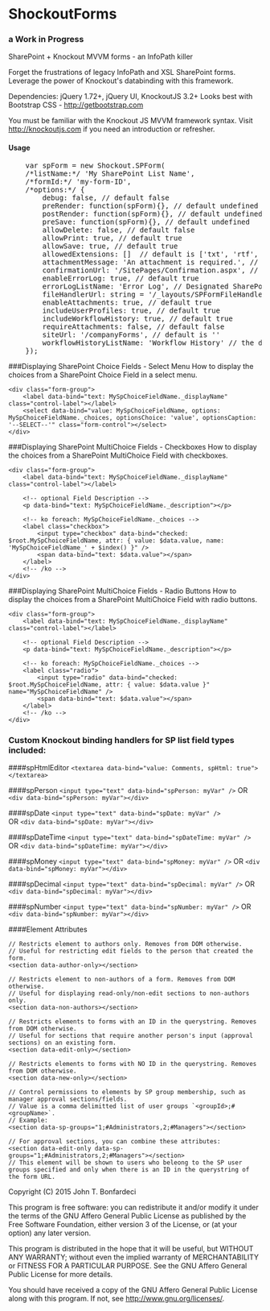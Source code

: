 # ShockoutForms
### a Work in Progress
SharePoint + Knockout MVVM forms - an InfoPath killer

Forget the frustrations of legacy InfoPath and XSL SharePoint forms. Leverage the power of Knockout's databinding with this framework.

Dependencies: jQuery 1.72+, jQuery UI<any>, KnockoutJS 3.2+
Looks best with Bootstrap CSS - http://getbootstrap.com

You must be familiar with the Knockout JS MVVM framework syntax. Visit http://knockoutjs.com if you need an introduction or refresher.

#### Usage
<pre>
	var spForm = new Shockout.SPForm(
	/*listName:*/ 'My SharePoint List Name', 
	/*formId:*/ 'my-form-ID', 
	/*options:*/ {
		debug: false, // default false
		preRender: function(spForm){}, // default undefined
        postRender: function(spForm){}, // default undefined
        preSave: function(spForm){}, // default undefined	
		allowDelete: false, // default false
        allowPrint: true, // default true
        allowSave: true, // default true
        allowedExtensions: []  // default is ['txt', 'rtf', 'zip', 'pdf', 'doc', 'docx', 'jpg', 'gif', 'png', 'ppt', 'tif', 'pptx', 'csv', 'pub', 'msg']
        attachmentMessage: 'An attachment is required.', // the default
        confirmationUrl: '/SitePages/Confirmation.aspx', // the default
        enableErrorLog: true, // default true
        errorLogListName: 'Error Log', // Designated SharePoint list for logging user and form errrors. default 'Error Log'
        fileHandlerUrl: string = '/_layouts/SPFormFileHandler.ashx',  // default    
        enableAttachments: true, // default true
        includeUserProfiles: true, // default true
        includeWorkflowHistory: true, // default true        
        requireAttachments: false, // default false
        siteUrl: '/companyForms', // default is ''        
        workflowHistoryListName: 'Workflow History' // the default
	});
</pre>

###Displaying SharePoint Choice Fields - Select Menu
How to display the choices from a SharePoint Choice Field in a select menu.
```
<div class="form-group">
	<label data-bind="text: MySpChoiceFieldName._displayName" class="control-label"></label>
	<select data-bind="value: MySpChoiceFieldName, options: MySpChoiceFieldName._choices, optionsChoice: 'value', optionsCaption: '--SELECT--'" class="form-control"></select>
</div>
```

###Displaying SharePoint MultiChoice Fields - Checkboxes
How to display the choices from a SharePoint MultiChoice Field with checkboxes.
```
<div class="form-group">
    <label data-bind="text: MySpChoiceFieldName._displayName" class="control-label"></label>

	<!-- optional Field Description -->
	<p data-bind="text: MySpChoiceFieldName._description"></p>

    <!-- ko foreach: MySpChoiceFieldName._choices -->
    <label class="checkbox">
        <input type="checkbox" data-bind="checked: $root.MySpChoiceFieldName, attr: { value: $data.value, name: 'MySpChoiceFieldName_' + $index() }" />
        <span data-bind="text: $data.value"></span>
    </label>
    <!-- /ko --> 	            
</div>
```

###Displaying SharePoint MultiChoice Fields - Radio Buttons
How to display the choices from a SharePoint MultiChoice Field with radio buttons.
```
<div class="form-group">
    <label data-bind="text: MySpChoiceFieldName._displayName" class="control-label"></label>

	<!-- optional Field Description -->
	<p data-bind="text: MySpChoiceFieldName._description"></p>

    <!-- ko foreach: MySpChoiceFieldName._choices -->
    <label class="radio">
        <input type="radio" data-bind="checked: $root.MySpChoiceFieldName, attr: { value: $data.value }" name="MySpChoiceFieldName" />
        <span data-bind="text: $data.value"></span>
    </label>
    <!-- /ko -->             
</div>
```

### Custom Knockout binding handlers for SP list field types included:
	
####spHtmlEditor
`<textarea data-bind="value: Comments, spHtml: true"></textarea>` 

####spPerson
`<input type="text" data-bind="spPerson: myVar" />`
	OR
`<div data-bind="spPerson: myVar"></div>`

####spDate
`<input type="text" data-bind="spDate: myVar" />`	
	OR
`<div data-bind="spDate: myVar"></div>`

####spDateTime
`<input type="text" data-bind="spDateTime: myVar" />`
	OR
`<div data-bind="spDateTime: myVar"></div>`

####spMoney
`<input type="text" data-bind="spMoney: myVar" />`
	OR
`<div data-bind="spMoney: myVar"></div>`

####spDecimal
`<input type="text" data-bind="spDecimal: myVar" />`
	OR
`<div data-bind="spDecimal: myVar"></div>`

####spNumber
`<input type="text" data-bind="spNumber: myVar" />`
	OR
`<div data-bind="spNumber: myVar"></div>`

####Element Attributes

```
// Restricts element to authors only. Removes from DOM otherwise.
// Useful for restricting edit fields to the person that created the form.
<section data-author-only></section>
```

```
// Restricts element to non-authors of a form. Removes from DOM otherwise. 
// Useful for displaying read-only/non-edit sections to non-authors only.
<section data-non-authors></section>
```

```
// Restricts elements to forms with an ID in the querystring. Removes from DOM otherwise. 
// Useful for sections that require another person's input (approval sections) on an existing form.
<section data-edit-only></section>
```

```
// Restricts elements to forms with NO ID in the querystring. Removes from DOM otherwise. 
<section data-new-only></section>
```

```
// Control permissions to elements by SP group membership, such as manager approval sections/fields.
// Value is a comma delimitted list of user groups `<groupId>;#<groupName>`.
// Example:
<section data-sp-groups="1;#Administrators,2;#Managers"></section>
```

```
// For approval sections, you can combine these attributes:
<section data-edit-only data-sp-groups="1;#Administrators,2;#Managers"></section>
// This element will be shown to users who beleong to the SP user groups specified and only when there is an ID in the querystring of the form URL. 
```

Copyright (C) 2015  John T. Bonfardeci

This program is free software: you can redistribute it and/or modify
it under the terms of the GNU Affero General Public License as
published by the Free Software Foundation, either version 3 of the
License, or (at your option) any later version.

This program is distributed in the hope that it will be useful,
but WITHOUT ANY WARRANTY; without even the implied warranty of
MERCHANTABILITY or FITNESS FOR A PARTICULAR PURPOSE.  See the
GNU Affero General Public License for more details.

You should have received a copy of the GNU Affero General Public License
along with this program.  If not, see <http://www.gnu.org/licenses/>.

